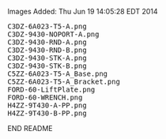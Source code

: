 Images Added: Thu Jun 19 14:05:28 EDT 2014
<pre>
C3DZ-6A023-T5-A.png
C3DZ-9430-NOPORT-A.png
C3DZ-9430-RND-A.png
C3DZ-9430-RND-B.png
C3DZ-9430-STK-A.png
C3DZ-9430-STK-B.png
C5ZZ-6A023-T5-A_Base.png
C5ZZ-6A023-T5-A_Bracket.png
FORD-60-LiftPlate.png
FORD-60-WRENCH.png
H4ZZ-9T430-A-PP.png
H4ZZ-9T430-B-PP.png
</pre>
END README


